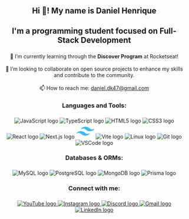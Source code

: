 <h2 align="center">Hi 👋! My name is Daniel Henrique</h2>

###

<h2 align="center">I'm a programming student focused on Full-Stack Development</h2>

###

<p align="center">
  🌱 I’m currently learning through the <strong>Discover Program</strong> at Rocketseat!<br><br>
  👯 I’m looking to collaborate on open source projects to enhance my skills and contribute to the community.<br><br>
  📫 How to reach me: <a href="mailto:daniel.dk47@gmail.com">daniel.dk47@gmail.com</a>
</p>

###

<h3 align="center">Languages and Tools:</h3>

###

<div align="center">
  <img src="https://cdn.jsdelivr.net/gh/devicons/devicon/icons/javascript/javascript-original.svg" height="40" width="50" alt="JavaScript logo" />
  <img src="https://cdn.jsdelivr.net/gh/devicons/devicon/icons/typescript/typescript-original.svg" height="40" width="50" alt="TypeScript logo" />
  <img src="https://cdn.jsdelivr.net/gh/devicons/devicon/icons/html5/html5-original.svg" height="40" width="50" alt="HTML5 logo" />
  <img src="https://cdn.jsdelivr.net/gh/devicons/devicon/icons/css3/css3-original.svg" height="40" width="50" alt="CSS3 logo" />
  <img src="https://cdn.jsdelivr.net/gh/devicons/devicon/icons/react/react-original.svg" height="40" width="50" alt="React logo" />
  <img src="https://cdn.jsdelivr.net/gh/devicons/devicon/icons/nextjs/nextjs-original.svg" height="40" width="50" alt="Next.js logo" />
  <img src="https://raw.githubusercontent.com/devicons/devicon/6910f0503efdd315c8f9b858234310c06e04d9c0/icons/tailwindcss/tailwindcss-original.svg" height="40" width="50" alt="TailwindCSS logo" />
  <img src="https://cdn.jsdelivr.net/gh/devicons/devicon/icons/vite/vite-original.svg" height="40" width="50" alt="Vite logo" />
  <img src="https://cdn.jsdelivr.net/gh/devicons/devicon/icons/linux/linux-original.svg" height="40" width="50" alt="Linux logo" />
  <img src="https://cdn.jsdelivr.net/gh/devicons/devicon/icons/git/git-original.svg" height="40" width="50" alt="Git logo" />
  <img src="https://cdn.jsdelivr.net/gh/devicons/devicon/icons/vscode/vscode-original.svg" height="40" width="50" alt="VSCode logo" />
</div>

###

<h3 align="center">Databases & ORMs:</h3>

###

<div align="center">
  <img src="https://cdn.jsdelivr.net/gh/devicons/devicon/icons/mysql/mysql-original.svg" height="40" width="50" alt="MySQL logo" />
  <img src="https://cdn.jsdelivr.net/gh/devicons/devicon/icons/postgresql/postgresql-original.svg" height="40" width="50" alt="PostgreSQL logo" />
  <img src="https://cdn.jsdelivr.net/gh/devicons/devicon/icons/mongodb/mongodb-original.svg" height="40" width="50" alt="MongoDB logo" />
  <img src="https://cdn.jsdelivr.net/gh/devicons/devicon/icons/prisma/prisma-original.svg" height="40" width="50" alt="Prisma logo" />
</div>

###

<h3 align="center">Connect with me:</h3>

###

<div align="center">
  <a href="https://www.youtube.com/channel/UCJ1eVJ38KygumVcVOyFNCPA" target="_blank">
    <img src="https://img.shields.io/static/v1?message=YouTube&logo=youtube&label=&color=FF0000&logoColor=white&labelColor=&style=for-the-badge" height="35" alt="YouTube logo" />
  </a>
  <a href="https://www.instagram.com/dhs_santos/" target="_blank">
    <img src="https://img.shields.io/static/v1?message=Instagram&logo=instagram&label=&color=E4405F&logoColor=white&labelColor=&style=for-the-badge" height="35" alt="Instagram logo" />
  </a>
  <a href="https://discord.com/channels/@Daniel.dk#2673" target="_blank">
    <img src="https://img.shields.io/static/v1?message=Discord&logo=discord&label=&color=7289DA&logoColor=white&labelColor=&style=for-the-badge" height="35" alt="Discord logo" />
  </a>
  <a href="mailto:daniel.dk47@gmail.com" target="_blank">
    <img src="https://img.shields.io/static/v1?message=Gmail&logo=gmail&label=&color=D14836&logoColor=white&labelColor=&style=for-the-badge" height="35" alt="Gmail logo" />
  </a>
  <a href="https://www.linkedin.com/in/daniel-henrique-d-santos/" target="_blank">
    <img src="https://img.shields.io/static/v1?message=LinkedIn&logo=linkedin&label=&color=0077B5&logoColor=white&labelColor=&style=for-the-badge" height="35" alt="LinkedIn logo" />
  </a>
</div>
